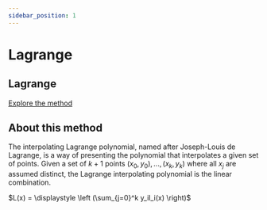 ```yaml
---
sidebar_position: 1
---
```


# Lagrange

## Lagrange

[Explore the method](../../methods/interpolation/lagrange)

## About this method

The interpolating Lagrange polynomial, named after Joseph-Louis de Lagrange, is a way of presenting the polynomial that interpolates a given set of points. Given a set of $k+1$ points $(x_0,y_0),...,(x_k,y_k)$ where all $x_j$ are assumed distinct, the Lagrange interpolating polynomial is the linear combination.

$L(x) = \displaystyle \left (\sum_{j=0}^k y_il_i(x) \right)$